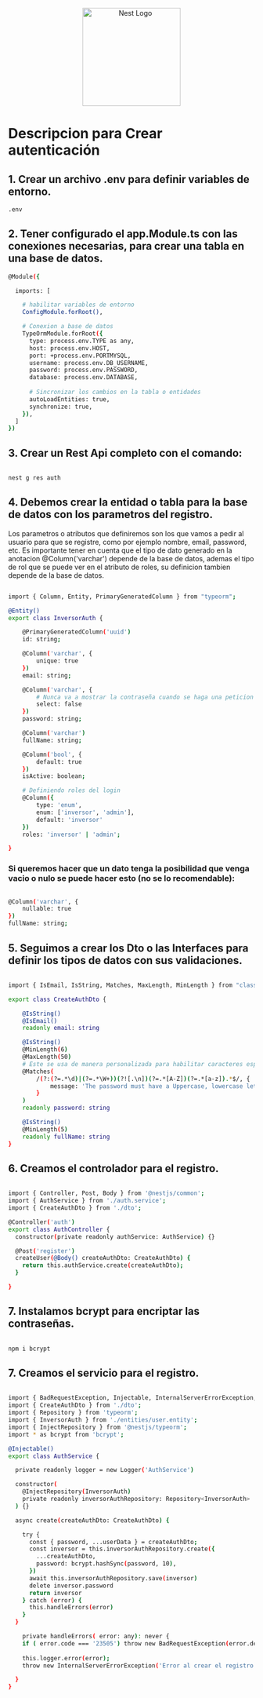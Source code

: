 <p align="center">
  <a href="http://nestjs.com/" target="blank"><img src="https://nestjs.com/img/logo-small.svg" width="200" alt="Nest Logo" /></a>
</p>

# Descripcion para Crear autenticación

## 1. Crear un archivo .env para definir variables de entorno.

```bash
.env
```

## 2. Tener configurado el app.Module.ts con las conexiones necesarias, para crear una tabla en una base de datos.

```bash
@Module({

  imports: [

    # habilitar variables de entorno
    ConfigModule.forRoot(),

    # Conexion a base de datos
    TypeOrmModule.forRoot({
      type: process.env.TYPE as any,
      host: process.env.HOST,
      port: +process.env.PORTMYSQL,
      username: process.env.DB_USERNAME,
      password: process.env.PASSWORD,
      database: process.env.DATABASE,
      
      # Sincronizar los cambios en la tabla o entidades
      autoLoadEntities: true,
      synchronize: true,
    }),
  ]
})

```

## 3. Crear un Rest Api completo con el comando:

```bash

nest g res auth

```

## 4. Debemos crear la entidad o tabla para la base de datos con los parametros del registro.

Los parametros o atributos que definiremos son los que vamos a pedir al usuario para que se registre,
como por ejemplo nombre, email, password, etc.
Es importante tener en cuenta que el tipo de dato generado en la anotacion @Column('varchar') depende de la base de datos, ademas el tipo de rol que se puede ver en el atributo de roles, su definicion tambien depende de la base de datos.

```bash

import { Column, Entity, PrimaryGeneratedColumn } from "typeorm";

@Entity()
export class InversorAuth {

    @PrimaryGeneratedColumn('uuid')
    id: string;

    @Column('varchar', {
        unique: true
    })
    email: string;

    @Column('varchar', {
        # Nunca va a mostrar la contraseña cuando se haga una peticion de busqueda en base de datos
        select: false
    })
    password: string;

    @Column('varchar')
    fullName: string;

    @Column('bool', {
        default: true
    })
    isActive: boolean;

    # Definiendo roles del login
    @Column({
        type: 'enum',
        enum: ['inversor', 'admin'],
        default: 'inversor'
    })
    roles: 'inversor' | 'admin';

}

```

### Si queremos hacer que un dato tenga la posibilidad que venga vacio o nulo se puede hacer esto (no se lo recomendable):

```bash

@Column('varchar', {
    nullable: true
})
fullName: string;

```

## 5. Seguimos a crear los Dto o las Interfaces para definir los tipos de datos con sus validaciones.

```bash

import { IsEmail, IsString, Matches, MaxLength, MinLength } from "class-validator"

export class CreateAuthDto {

    @IsString()
    @IsEmail()
    readonly email: string

    @IsString()
    @MinLength(6)
    @MaxLength(50)
    # Este se usa de manera personalizada para habilitar caracteres especiales
    @Matches(
        /(?:(?=.*\d)|(?=.*\W+))(?![.\n])(?=.*[A-Z])(?=.*[a-z]).*$/, {
            message: 'The password must have a Uppercase, lowercase letter and a number'
        }
    )
    readonly password: string

    @IsString()
    @MinLength(5)
    readonly fullName: string
}

```

## 6. Creamos el controlador para el registro.

```bash

import { Controller, Post, Body } from '@nestjs/common';
import { AuthService } from './auth.service';
import { CreateAuthDto } from './dto';

@Controller('auth')
export class AuthController {
  constructor(private readonly authService: AuthService) {}

  @Post('register')
  createUser(@Body() createAuthDto: CreateAuthDto) {
    return this.authService.create(createAuthDto);
  }

}

```

## 7. Instalamos bcrypt para encriptar las contraseñas.

```bash

npm i bcrypt

```

## 7. Creamos el servicio para el registro.

```bash

import { BadRequestException, Injectable, InternalServerErrorException, Logger } from '@nestjs/common';
import { CreateAuthDto } from './dto';
import { Repository } from 'typeorm';
import { InversorAuth } from './entities/user.entity';
import { InjectRepository } from '@nestjs/typeorm';
import * as bcrypt from 'bcrypt';

@Injectable()
export class AuthService {

  private readonly logger = new Logger('AuthService')

  constructor(
    @InjectRepository(InversorAuth) 
    private readonly inversorAuthRepository: Repository<InversorAuth>
  ) {}

  async create(createAuthDto: CreateAuthDto) {

    try {
      const { password, ...userData } = createAuthDto;
      const inversor = this.inversorAuthRepository.create({
        ...createAuthDto,
        password: bcrypt.hashSync(password, 10),
      })
      await this.inversorAuthRepository.save(inversor)
      delete inversor.password
      return inversor
    } catch (error) {
      this.handleErrors(error)
    }
  }

    private handleErrors( error: any): never {
    if ( error.code === '23505') throw new BadRequestException(error.detail);
    
    this.logger.error(error);
    throw new InternalServerErrorException('Error al crear el registro');

  }
}

```